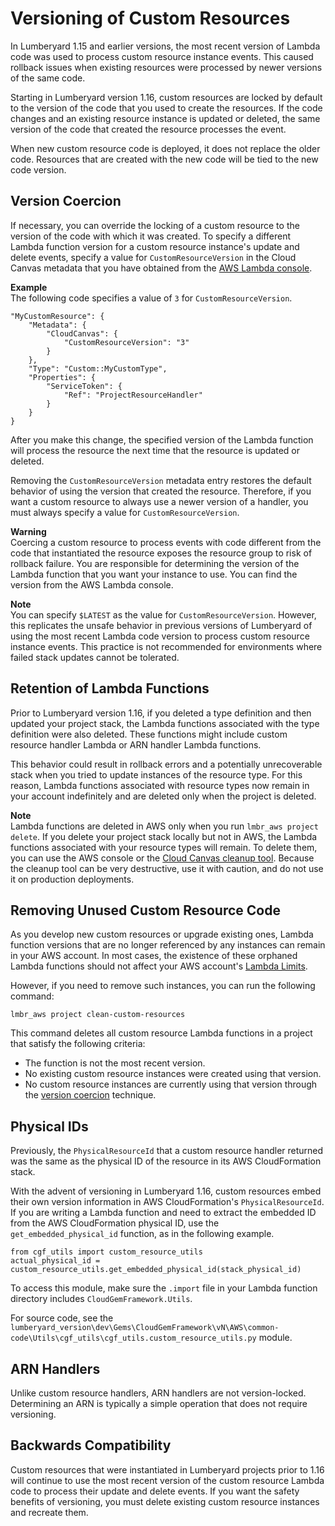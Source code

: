 # Versioning of Custom Resources<a name="cloud-canvas-cgf-adding-aws-resources-versioning"></a>

In Lumberyard 1\.15 and earlier versions, the most recent version of Lambda code was used to process custom resource instance events\. This caused rollback issues when existing resources were processed by newer versions of the same code\.

Starting in Lumberyard version 1\.16, custom resources are locked by default to the version of the code that you used to create the resources\. If the code changes and an existing resource instance is updated or deleted, the same version of the code that created the resource processes the event\.

When new custom resource code is deployed, it does not replace the older code\. Resources that are created with the new code will be tied to the new code version\.

## Version Coercion<a name="cloud-canvas-cgf-adding-aws-resources-versioning-version-coercion"></a>

If necessary, you can override the locking of a custom resource to the version of the code with which it was created\. To specify a different Lambda function version for a custom resource instance's update and delete events, specify a value for `CustomResourceVersion` in the Cloud Canvas metadata that you have obtained from the [AWS Lambda console](https://console.aws.amazon.com/lambda/)\.

**Example**  
The following code specifies a value of `3` for `CustomResourceVersion`\.  

```
"MyCustomResource": {
    "Metadata": {
        "CloudCanvas": {
            "CustomResourceVersion": "3"
        }
    },
    "Type": "Custom::MyCustomType",
    "Properties": {
        "ServiceToken": {
            "Ref": "ProjectResourceHandler"
        }
    }
}
```

After you make this change, the specified version of the Lambda function will process the resource the next time that the resource is updated or deleted\.

Removing the `CustomResourceVersion` metadata entry restores the default behavior of using the version that created the resource\. Therefore, if you want a custom resource to always use a newer version of a handler, you must always specify a value for `CustomResourceVersion`\.

**Warning**  
Coercing a custom resource to process events with code different from the code that instantiated the resource exposes the resource group to risk of rollback failure\. You are responsible for determining the version of the Lambda function that you want your instance to use\. You can find the version from the AWS Lambda console\.

**Note**  
You can specify `$LATEST` as the value for `CustomResourceVersion`\. However, this replicates the unsafe behavior in previous versions of Lumberyard of using the most recent Lambda code version to process custom resource instance events\. This practice is not recommended for environments where failed stack updates cannot be tolerated\.

## Retention of Lambda Functions<a name="cloud-canvas-cgf-adding-aws-resources-versioning-retention-of-lambda-functions"></a>

Prior to Lumberyard version 1\.16, if you deleted a type definition and then updated your project stack, the Lambda functions associated with the type definition were also deleted\. These functions might include custom resource handler Lambda or ARN handler Lambda functions\.

This behavior could result in rollback errors and a potentially unrecoverable stack when you tried to update instances of the resource type\. For this reason, Lambda functions associated with resource types now remain in your account indefinitely and are deleted only when the project is deleted\.

**Note**  
Lambda functions are deleted in AWS only when you run `lmbr_aws project delete`\. If you delete your project stack locally but not in AWS, the Lambda functions associated with your resource types will remain\. To delete them, you can use the AWS console or the [Cloud Canvas cleanup tool](cloud-canvas-administration-aws-resource-cleanup.md#cloud-canvas-administration-aws-resource-cleanup-tool)\. Because the cleanup tool can be very destructive, use it with caution, and do not use it on production deployments\.

## Removing Unused Custom Resource Code<a name="cloud-canvas-cgf-adding-aws-resources-versioning-removing-unused-custom-resource-code"></a>

As you develop new custom resources or upgrade existing ones, Lambda function versions that are no longer referenced by any instances can remain in your AWS account\. In most cases, the existence of these orphaned Lambda functions should not affect your AWS account's [Lambda Limits](https://docs.aws.amazon.com/lambda/latest/dg/limits.html)\.

However, if you need to remove such instances, you can run the following command:

```
lmbr_aws project clean-custom-resources
```

This command deletes all custom resource Lambda functions in a project that satisfy the following criteria:
+ The function is not the most recent version\.
+ No existing custom resource instances were created using that version\.
+ No custom resource instances are currently using that version through the [version coercion](#cloud-canvas-cgf-adding-aws-resources-versioning-version-coercion) technique\.

## Physical IDs<a name="cloud-canvas-cgf-adding-aws-resources-versioning-physical-ids"></a>

Previously, the `PhysicalResourceId` that a custom resource handler returned was the same as the physical ID of the resource in its AWS CloudFormation stack\.

With the advent of versioning in Lumberyard 1\.16, custom resources embed their own version information in AWS CloudFormation's `PhysicalResourceId`\. If you are writing a Lambda function and need to extract the embedded ID from the AWS CloudFormation physical ID, use the `get_embedded_physical_id` function, as in the following example\.

```
from cgf_utils import custom_resource_utils 
actual_physical_id = custom_resource_utils.get_embedded_physical_id(stack_physical_id)
```

To access this module, make sure the `.import` file in your Lambda function directory includes `CloudGemFramework.Utils`\.

For source code, see the `lumberyard_version\dev\Gems\CloudGemFramework\vN\AWS\common-code\Utils\cgf_utils\cgf_utils.custom_resource_utils.py` module\.

## ARN Handlers<a name="cloud-canvas-cgf-adding-aws-resources-versioning-arn-handlers"></a>

Unlike custom resource handlers, ARN handlers are not version\-locked\. Determining an ARN is typically a simple operation that does not require versioning\.

## Backwards Compatibility<a name="cloud-canvas-cgf-adding-aws-resources-versioning-backwards-compatibility"></a>

Custom resources that were instantiated in Lumberyard projects prior to 1\.16 will continue to use the most recent version of the custom resource Lambda code to process their update and delete events\. If you want the safety benefits of versioning, you must delete existing custom resource instances and recreate them\.